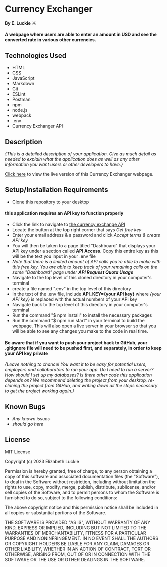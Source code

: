 # Currency Exchanger

#### By E. Luckie ☀️

#### A webpage where users are able to enter an amount in USD and see the converted rate in various other currencies.

## Technologies Used

* HTML
* CSS
* JavaScript
* Markdown
* Git
* ESLint
* Postman
* npm
* node.js
* webpack
* .env
* Currency Exchanger API

## Description

_{This is a detailed description of your application. Give as much detail as needed to explain what the application does as well as any other information you want users or other developers to have.}_

[Click here](https://eluckie.github.io/currency-exchanger/) to view the live version of this Currency Exchanger webpage.

## Setup/Installation Requirements

* Clone this repository to your desktop
#### this application requires an API key to function properly
* Click the link to navigate to [the currency exchange API](https://www.exchangerate-api.com/)
* Locate the button at the top right corner that says _Get free key_
* Enter your email address & a password and click _Accept terms & create API key_
* You will then be taken to a page titled "Dashboard" that displays your API key under a section called **API Access**. Copy this entire key as this will be the text you input in your .env file
* _Note that there is a limited amount of API calls you're able to make with this free key. You are able to keep track of your remaining calls on the same "Dashboard" page under **API Request Quota Usage**_
* Navigate to the top level of this cloned directory in your computer's terminal
* create a file named ".env" in the top level of this directory
* In the text of the .env file, include **API_KEY={your API key}** where _{your API key}_ is replaced with the actual numbers of your API key
* Navigate back to the top level of this directory in your computer's terminal
* Run the command "$ npm install" to install the necessary packages
* Run the command "$ npm run start" in your terminal to build the webpage. This will also open a live server in your browser so that you will be able to see any changes you make to the code in real time.
#### Be aware that if you want to push your project back to GitHub, your .gitignore file will need to be pushed first, and separately, in order to keep your API key private

_{Leave nothing to chance! You want it to be easy for potential users, employers and collaborators to run your app. Do I need to run a server? How should I set up my databases? Is there other code this application depends on? We recommend deleting the project from your desktop, re-cloning the project from GitHub, and writing down all the steps necessary to get the project working again.}_

## Known Bugs

* _Any known issues_
* _should go here_

## License

MIT License

Copyright (c) 2023 Elizabeth Luckie

Permission is hereby granted, free of charge, to any person obtaining a copy of this software and associated documentation files (the "Software"), to deal in the Software without restriction, including without limitation the rights to use, copy, modify, merge, publish, distribute, sublicense, and/or sell copies of the Software, and to permit persons to whom the Software is furnished to do so, subject to the following conditions:

The above copyright notice and this permission notice shall be included in all copies or substantial portions of the Software.

THE SOFTWARE IS PROVIDED "AS IS", WITHOUT WARRANTY OF ANY KIND, EXPRESS OR IMPLIED, INCLUDING BUT NOT LIMITED TO THE WARRANTIES OF MERCHANTABILITY, FITNESS FOR A PARTICULAR PURPOSE AND NONINFRINGEMENT. IN NO EVENT SHALL THE AUTHORS OR COPYRIGHT HOLDERS BE LIABLE FOR ANY CLAIM, DAMAGES OR OTHER LIABILITY, WHETHER IN AN ACTION OF CONTRACT, TORT OR OTHERWISE, ARISING FROM, OUT OF OR IN CONNECTION WITH THE SOFTWARE OR THE USE OR OTHER DEALINGS IN THE SOFTWARE.
